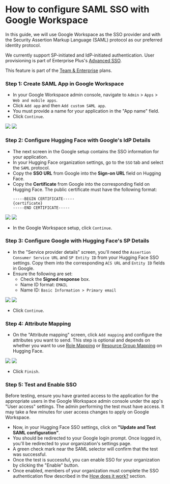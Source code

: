# How to configure SAML SSO with Google Workspace

In this guide, we will use Google Workspace as the SSO provider and with the Security Assertion Markup Language (SAML) protocol as our preferred identity protocol.

We currently support SP-initiated and IdP-initiated authentication. User provisioning is part of Enterprise Plus's [Advanced SSO](./enterprise-hub-advanced-sso).

<Tip warning={true}>
	This feature is part of the <a href="https://huggingface.co/enterprise">Team & Enterprise</a> plans.
</Tip>

### Step 1: Create SAML App in Google Workspace

- In your Google Workspace admin console, navigate to `Admin` > `Apps` > `Web and mobile apps`.
- Click `Add app` and then `Add custom SAML app`.
- You must provide a name for your application in the "App name" field.
- Click `Continue`.

<div class="flex justify-center">
<img class="block dark:hidden" src="https://huggingface.co/datasets/huggingface/documentation-images/resolve/main/hub/sso/sso-google-saml-app-details.png"/>
<img class="hidden dark:block" src="https://huggingface.co/datasets/huggingface/documentation-images/resolve/main/hub/sso/sso-google-saml-app-details-dark.png"/>
</div>

### Step 2: Configure Hugging Face with Google's IdP Details

- The next screen in the Google setup contains the SSO information for your application.
- In your Hugging Face organization settings, go to the `SSO` tab and select the `SAML` protocol.
- Copy the **SSO URL** from Google into the **Sign-on URL** field on Hugging Face.
- Copy the **Certificate** from Google into the corresponding field on Hugging Face. The public certificate must have the following format:
  ```
  -----BEGIN CERTIFICATE-----
  {certificate}
  -----END CERTIFICATE-----
  ```

<div class="flex justify-center">
<img class="block dark:hidden" src="https://huggingface.co/datasets/huggingface/documentation-images/resolve/main/hub/sso/sso-google-saml-idp-details.png"/>
<img class="hidden dark:block" src="https://huggingface.co/datasets/huggingface/documentation-images/resolve/main/hub/sso/sso-google-saml-idp-details-dark.png"/>
</div>

- In the Google Workspace setup, click `Continue`.

### Step 3: Configure Google with Hugging Face's SP Details

- In the "Service provider details" screen, you'll need the `Assertion Consumer Service URL` and `SP Entity ID` from your Hugging Face SSO settings. Copy them into the corresponding `ACS URL` and `Entity ID` fields in Google.
- Ensure the following are set:
    - Check the **Signed response** box.
    - Name ID format: `EMAIL`
    - Name ID: `Basic Information > Primary email`

<div class="flex justify-center">
<img class="block dark:hidden" src="https://huggingface.co/datasets/huggingface/documentation-images/resolve/main/hub/sso/sso-google-saml-sp-details.png"/>
<img class="hidden dark:block" src="https://huggingface.co/datasets/huggingface/documentation-images/resolve/main/hub/sso/sso-google-saml-sp-details-dark.png"/>
</div>

- Click `Continue`.

### Step 4: Attribute Mapping

- On the "Attribute mapping" screen, click `Add mapping` and configure the attributes you want to send. This step is optional and depends on whether you want to use [Role Mapping](./security-sso#role-mapping) or [Resource Group Mapping](./security-sso#resource-group-mapping) on Hugging Face.

<div class="flex justify-center">
<img class="block dark:hidden" src="https://huggingface.co/datasets/huggingface/documentation-images/resolve/main/hub/sso/sso-google-saml-attribute-mapping.png"/>
<img class="hidden dark:block" src="https://huggingface.co/datasets/huggingface/documentation-images/resolve/main/hub/sso/sso-google-saml-attribute-mapping-dark.png"/>
</div>

- Click `Finish`.

### Step 5: Test and Enable SSO

<Tip warning={true}>
Before testing, ensure you have granted access to the application for the appropriate users in the Google Workspace admin console under the app's "User access" settings. The admin performing the test must have access. It may take a few minutes for user access changes to apply on Google Workspace.
</Tip>

- Now, in your Hugging Face SSO settings, click on **"Update and Test SAML configuration"**.
- You should be redirected to your Google login prompt. Once logged in, you'll be redirected to your organization's settings page.
- A green check mark near the SAML selector will confirm that the test was successful.
- Once the test is successful, you can enable SSO for your organization by clicking the "Enable" button.
- Once enabled, members of your organization must complete the SSO authentication flow described in the [How does it work?](./security-sso#how-does-it-work) section.